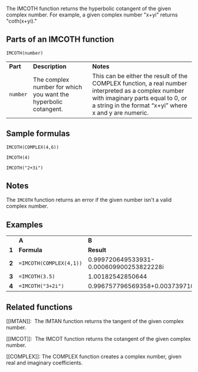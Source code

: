 The IMCOTH function returns the hyperbolic cotangent of the given complex number. For example, a given complex number "x+yi" returns "coth(x+yi)."

Parts of an IMCOTH function
---------------------------

`IMCOTH(number)`

|  |  |  |
| --- | --- | --- |
| **Part** | **Description** | **Notes** |
| `number` | The complex number for which you want the hyperbolic cotangent. | This can be either the result of the COMPLEX function, a real number interpreted as a complex number with imaginary parts equal to 0, or a string in the format “x+yi” where x and y are numeric. |

Sample formulas
---------------

`IMCOTH(COMPLEX(4,6))`

`IMCOTH(4)`

`IMCOTH("2+3i")`

Notes
-----

The `IMCOTH` function returns an error if the given number isn't a valid complex number.

Examples
--------

|  |  |  |
| --- | --- | --- |
|  | **A** | **B** |
| **1** | **Formula** | **Result** |
| **2** | `=IMCOTH(COMPLEX(4,1))` | 0.999720649533931-0.000609900253822228i |
| **3** | `=IMCOTH(3.5)` | 1.00182542850644 |
| **4** | `=IMCOTH("3+2i")` | 0.996757796569358+0.00373971037633696i |

Related functions
-----------------

[[IMTAN]]:  The IMTAN function returns the tangent of the given complex number.

[[IMCOT]]:  The IMCOT function returns the cotangent of the given complex number.

[[COMPLEX]]: The COMPLEX function creates a complex number, given real and imaginary coefficients.